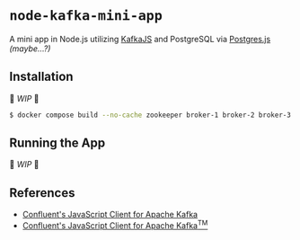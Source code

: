 # `node-kafka-mini-app`

A mini app in Node.js utilizing [KafkaJS](https://kafka.js.org/docs/getting-started) and PostgreSQL via [Postgres.js](https://github.com/porsager/postgres) _(maybe...?)_

## Installation

🚧 _WIP_ 🚧

```bash
$ docker compose build --no-cache zookeeper broker-1 broker-2 broker-3 rest-proxy schema-registry consumers mini-app producers
```

## Running the App

🚧 _WIP_ 🚧

## References

- [Confluent's JavaScript Client for Apache Kafka](https://github.com/confluentinc/confluent-kafka-javascript)
- [Confluent's JavaScript Client for Apache Kafka<sup>TM</sup>](https://github.com/confluentinc/confluent-kafka-javascript)
